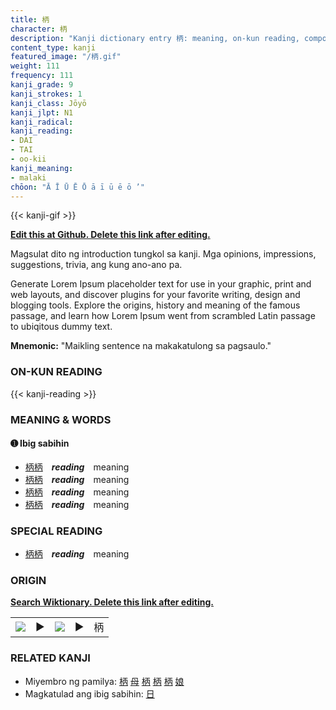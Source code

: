 ```yaml
---
title: 柄
character: 柄
description: "Kanji dictionary entry 柄: meaning, on-kun reading, compounds, origin, related kanji"
content_type: kanji
featured_image: "/柄.gif"
weight: 111
frequency: 111
kanji_grade: 9
kanji_strokes: 1
kanji_class: Jōyō
kanji_jlpt: N1
kanji_radical: 
kanji_reading: 
- DAI
- TAI
- oo-kii
kanji_meaning:
- malaki
chōon: "Ā Ī Ū Ē Ō ā ī ū ē ō ’"
---
```

[//]: # (Don't edit the line below. Kanji animated GIF code is automatically generated.)
{{< kanji-gif >}}

[//]: # (Edit below this line.)

**[Edit this at Github. Delete this link after editing.](https://github.com/tim0g/tim/tree/main/content/kanji/柄/index.md)**

Magsulat dito ng introduction tungkol sa kanji. Mga opinions, impressions, suggestions, trivia, ang kung ano-ano pa.

Generate Lorem Ipsum placeholder text for use in your graphic, print and web layouts, and discover plugins for your favorite writing, design and blogging tools. Explore the origins, history and meaning of the famous passage, and learn how Lorem Ipsum went from scrambled Latin passage to ubiqitous dummy text.
 
**Mnemonic:** "Maikling sentence na makakatulong sa pagsaulo."

### ON-KUN READING

[//]: # (Don't edit the line below. ON-KUN READING code is automatically generated.)
{{< kanji-reading >}}

### MEANING & WORDS

#### ➊ **Ibig sabihin**
  - [柄](../柄)[柄](../柄)　***reading***　meaning
  - [柄](../柄)[柄](../柄)　***reading***　meaning
  - [柄](../柄)[柄](../柄)　***reading***　meaning
  - [柄](../柄)[柄](../柄)　***reading***　meaning

### SPECIAL READING
  - [柄](../柄)[柄](../柄)　***reading***　meaning

### ORIGIN

**[Search Wiktionary. Delete this link after editing.](https://wiktionary.org/wiki/柄)**
<table class="kanji-table"><tr><td>
<img src="60px-柄-bronze.svg.png">
</td><td>▶</td><td>
<img src="60px-柄-oracle.svg.png">
</td><td>▶</td>
<td class="kanji-origin">柄</td>
</tr></table>

### RELATED KANJI
- Miyembro ng pamilya: [柄](../柄) [母](../母) [柄](../柄) [柄](../柄) [柄](../柄) [娘](../娘)
- Magkatulad ang ibig sabihin: [日](../日)
